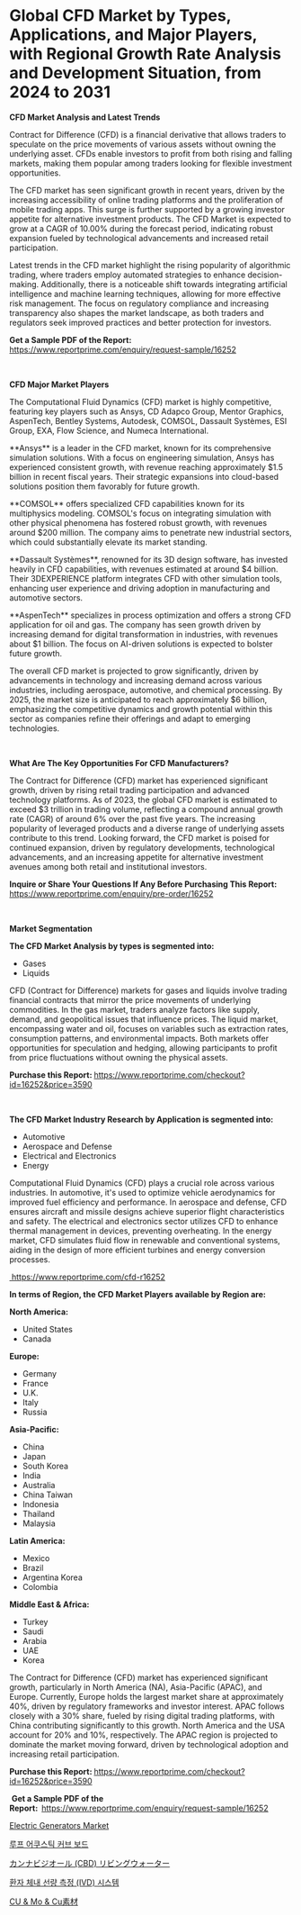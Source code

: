 <p><h1>Global CFD Market by Types, Applications, and Major Players, with Regional Growth Rate Analysis and Development Situation, from 2024 to 2031</h1></p><p><strong>CFD Market Analysis and Latest Trends</strong></p>
<p><p>Contract for Difference (CFD) is a financial derivative that allows traders to speculate on the price movements of various assets without owning the underlying asset. CFDs enable investors to profit from both rising and falling markets, making them popular among traders looking for flexible investment opportunities. </p><p>The CFD market has seen significant growth in recent years, driven by the increasing accessibility of online trading platforms and the proliferation of mobile trading apps. This surge is further supported by a growing investor appetite for alternative investment products. The CFD Market is expected to grow at a CAGR of 10.00% during the forecast period, indicating robust expansion fueled by technological advancements and increased retail participation. </p><p>Latest trends in the CFD market highlight the rising popularity of algorithmic trading, where traders employ automated strategies to enhance decision-making. Additionally, there is a noticeable shift towards integrating artificial intelligence and machine learning techniques, allowing for more effective risk management. The focus on regulatory compliance and increasing transparency also shapes the market landscape, as both traders and regulators seek improved practices and better protection for investors.</p></p>
<p><strong>Get a Sample PDF of the Report:&nbsp;</strong> <a href="https://www.reportprime.com/enquiry/request-sample/16252">https://www.reportprime.com/enquiry/request-sample/16252</a></p>
<p>&nbsp;</p>
<p><strong>CFD Major Market Players</strong></p>
<p><p>The Computational Fluid Dynamics (CFD) market is highly competitive, featuring key players such as Ansys, CD Adapco Group, Mentor Graphics, AspenTech, Bentley Systems, Autodesk, COMSOL, Dassault Systèmes, ESI Group, EXA, Flow Science, and Numeca International. </p><p>**Ansys** is a leader in the CFD market, known for its comprehensive simulation solutions. With a focus on engineering simulation, Ansys has experienced consistent growth, with revenue reaching approximately $1.5 billion in recent fiscal years. Their strategic expansions into cloud-based solutions position them favorably for future growth.</p><p>**COMSOL** offers specialized CFD capabilities known for its multiphysics modeling. COMSOL's focus on integrating simulation with other physical phenomena has fostered robust growth, with revenues around $200 million. The company aims to penetrate new industrial sectors, which could substantially elevate its market standing.</p><p>**Dassault Systèmes**, renowned for its 3D design software, has invested heavily in CFD capabilities, with revenues estimated at around $4 billion. Their 3DEXPERIENCE platform integrates CFD with other simulation tools, enhancing user experience and driving adoption in manufacturing and automotive sectors.</p><p>**AspenTech** specializes in process optimization and offers a strong CFD application for oil and gas. The company has seen growth driven by increasing demand for digital transformation in industries, with revenues about $1 billion. The focus on AI-driven solutions is expected to bolster future growth.</p><p>The overall CFD market is projected to grow significantly, driven by advancements in technology and increasing demand across various industries, including aerospace, automotive, and chemical processing. By 2025, the market size is anticipated to reach approximately $6 billion, emphasizing the competitive dynamics and growth potential within this sector as companies refine their offerings and adapt to emerging technologies.</p></p>
<p>&nbsp;</p>
<p><strong>What Are The Key Opportunities For CFD Manufacturers?</strong></p>
<p><p>The Contract for Difference (CFD) market has experienced significant growth, driven by rising retail trading participation and advanced technology platforms. As of 2023, the global CFD market is estimated to exceed $3 trillion in trading volume, reflecting a compound annual growth rate (CAGR) of around 6% over the past five years. The increasing popularity of leveraged products and a diverse range of underlying assets contribute to this trend. Looking forward, the CFD market is poised for continued expansion, driven by regulatory developments, technological advancements, and an increasing appetite for alternative investment avenues among both retail and institutional investors.</p></p>
<p><strong>Inquire or Share Your Questions If Any Before Purchasing This Report:</strong> <a href="https://www.reportprime.com/enquiry/pre-order/16252">https://www.reportprime.com/enquiry/pre-order/16252</a></p>
<p>&nbsp;</p>
<p><strong>Market Segmentation</strong></p>
<p><strong>The CFD Market Analysis by types is segmented into:</strong></p>
<p><ul><li>Gases</li><li>Liquids</li></ul></p>
<p><p>CFD (Contract for Difference) markets for gases and liquids involve trading financial contracts that mirror the price movements of underlying commodities. In the gas market, traders analyze factors like supply, demand, and geopolitical issues that influence prices. The liquid market, encompassing water and oil, focuses on variables such as extraction rates, consumption patterns, and environmental impacts. Both markets offer opportunities for speculation and hedging, allowing participants to profit from price fluctuations without owning the physical assets.</p></p>
<p><strong>Purchase this Report:&nbsp;</strong><a href="https://www.reportprime.com/checkout?id=16252&price=3590">https://www.reportprime.com/checkout?id=16252&price=3590</a></p>
<p>&nbsp;</p>
<p><strong>The CFD Market Industry Research by Application is segmented into:</strong></p>
<p><ul><li>Automotive</li><li>Aerospace and Defense</li><li>Electrical and Electronics</li><li>Energy</li></ul></p>
<p><p>Computational Fluid Dynamics (CFD) plays a crucial role across various industries. In automotive, it's used to optimize vehicle aerodynamics for improved fuel efficiency and performance. In aerospace and defense, CFD ensures aircraft and missile designs achieve superior flight characteristics and safety. The electrical and electronics sector utilizes CFD to enhance thermal management in devices, preventing overheating. In the energy market, CFD simulates fluid flow in renewable and conventional systems, aiding in the design of more efficient turbines and energy conversion processes.</p></p>
<p><a href="https://www.reportprime.com/cfd-r16252">&nbsp;https://www.reportprime.com/cfd-r16252</a></p>
<p><strong>In terms of Region, the CFD Market Players available by Region are:</strong></p>
<p>
    <p> <strong> North America: </strong>
        <ul>
            <li>United States</li>
            <li>Canada</li>
        </ul>
        </p> 
    <p> <strong> Europe: </strong>
        <ul>
            <li>Germany</li>
            <li>France</li>
            <li>U.K.</li>
            <li>Italy</li>
            <li>Russia</li>
        </ul>
        </p> 
    <p> <strong> Asia-Pacific: </strong>
        <ul>
            <li>China</li>
            <li>Japan</li>
            <li>South Korea</li>
            <li>India</li>
            <li>Australia</li>
            <li>China Taiwan</li>
            <li>Indonesia</li>
            <li>Thailand</li>
            <li>Malaysia</li>
        </ul>
        </p> 
    <p> <strong> Latin America: </strong>
        <ul>
            <li>Mexico</li>
            <li>Brazil</li>
            <li>Argentina Korea</li>
            <li>Colombia</li>
        </ul>
        </p> 
    <p> <strong> Middle East & Africa: </strong>
        <ul>
            <li>Turkey</li>
            <li>Saudi</li>
            <li>Arabia</li>
            <li>UAE</li>
            <li>Korea</li>
        </ul>
    </p>
    </p>
<p><p>The Contract for Difference (CFD) market has experienced significant growth, particularly in North America (NA), Asia-Pacific (APAC), and Europe. Currently, Europe holds the largest market share at approximately 40%, driven by regulatory frameworks and investor interest. APAC follows closely with a 30% share, fueled by rising digital trading platforms, with China contributing significantly to this growth. North America and the USA account for 20% and 10%, respectively. The APAC region is projected to dominate the market moving forward, driven by technological adoption and increasing retail participation.</p></p>
<p><strong>Purchase this Report: </strong><a href="https://www.reportprime.com/checkout?id=16252&price=3590">https://www.reportprime.com/checkout?id=16252&price=3590</a></p>
<p>&nbsp;<strong>Get a Sample PDF of the Report:&nbsp;&nbsp;</strong><a href="https://www.reportprime.com/enquiry/request-sample/16252">https://www.reportprime.com/enquiry/request-sample/16252</a></p>
<p><strong></strong></p>
<p><p><a href="https://medium.com/@estellaemmerich/the-global-market-overview-of-the-electric-generators-market-provides-a-unique-perspective-on-the-eeb5be642f4b">Electric Generators Market</a></p><p><a href="https://medium.com/@anil.parihar/%EC%A7%80%EB%B6%95-%EC%9D%8C%ED%96%A5-%EB%B0%A9%EC%A7%80-%EC%8A%A4%EC%BB%A4%ED%8A%B8-%EB%B3%B4%EB%93%9C-%EC%8B%9C%EC%9E%A5-%EC%8B%AC%EC%B8%B5-%EB%B6%84%EC%84%9D-%ED%8A%B8%EB%A0%8C%EB%93%9C-%EC%8B%9C%EC%9E%A5-%EC%84%B8%EB%B6%84%ED%99%94-%EB%B0%8F-%EA%B2%BD%EC%9F%81-%EB%B6%84%EC%84%9D-ee941e5095ed">루프 어쿠스틱 커브 보드</a></p><p><a href="https://medium.com/@coleensxrkkn/cbd-%E3%82%AB%E3%83%B3%E3%83%8A%E3%83%93%E3%82%B8%E3%82%AA%E3%83%BC%E3%83%AB-%E3%83%AA%E3%83%93%E3%83%B3%E3%82%B0%E3%82%A6%E3%82%A9%E3%83%BC%E3%82%BF%E3%83%BC%E3%83%9E%E3%83%BC%E3%82%B1%E3%83%83%E3%83%88%E3%81%AE%E5%8B%95%E5%90%91%E3%82%92%E6%8E%A2%E3%82%8B-2024%E5%B9%B4%E3%81%8B%E3%82%892031%E5%B9%B4%E3%81%BE%E3%81%A7%E3%81%AEcbd%E3%83%AA%E3%83%93%E3%83%B3%E3%82%B0%E3%82%A6%E3%82%A9%E3%83%BC%E3%82%BF%E3%83%BC%E5%B8%82%E5%A0%B4%E3%81%AB%E3%81%8A%E3%81%91%E3%82%8B%E5%8F%8E%E7%9B%8A%E5%88%86%E6%9E%90%E3%81%A8%E6%88%90%E9%95%B7%E4%BA%88%E6%B8%AC-ff6794d5161f">カンナビジオール (CBD) リビングウォーター</a></p><p><a href="https://medium.com/@anil.parihar/%EC%A0%84-%EC%84%B8%EA%B3%84-%ED%99%98%EC%9E%90-%EC%9D%B8%EB%B9%84%EB%B3%B4-%EC%84%A0%EB%9F%89-%EC%B8%A1%EC%A0%95-ivd-%EC%8B%9C%EC%8A%A4%ED%85%9C-%EC%8B%9C%EC%9E%A5-%EB%B6%84%EC%95%BC%EC%9D%98-%EC%8B%9C%EC%9E%A5-%EC%97%AD%ED%95%99-%EB%B0%8F-%EB%AF%B8%EB%9E%98-%EB%8F%99%ED%96%A5%EC%9D%80-2024%EB%85%84%EB%B6%80%ED%84%B0-2031%EB%85%84%EA%B9%8C%EC%A7%80-%EC%98%88%EC%B8%A1%EB%90%A9%EB%8B%88%EB%8B%A4-b13700b5f6d3">환자 체내 선량 측정 (IVD) 시스템</a></p><p><a href="https://medium.com/@coleensxrkkn/cu-mo-cu-materials-market-%E3%81%AF-%E3%82%B3%E3%82%B9%E3%83%88%E7%AE%A1%E7%90%86%E3%81%A8%E5%8A%B9%E7%8E%87%E5%90%91%E4%B8%8A%E3%82%92%E5%84%AA%E5%85%88%E3%81%97%E3%81%BE%E3%81%99-%E3%81%95%E3%82%89%E3%81%AB-%E5%A0%B1%E5%91%8A%E6%9B%B8%E3%81%AF%E5%B8%82%E5%A0%B4%E3%81%AE%E9%9C%80%E8%A6%81%E9%9D%A2%E3%81%A8%E4%BE%9B%E7%B5%A6%E9%9D%A2%E3%81%AE%E4%B8%A1%E6%96%B9%E3%82%92%E3%82%AB%E3%83%90%E3%83%BC%E3%81%97%E3%81%A6%E3%81%84%E3%81%BE%E3%81%99-cu-mo-cu-78737cc91b46">CU & Mo & Cu素材</a></p></p>